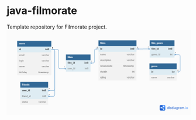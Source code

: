 # java-filmorate
Template repository for Filmorate project.
![Диаграмма базы данных проекта](https://github.com/AleXx313/java-filmorate/blob/main/Database%20schema.png) 